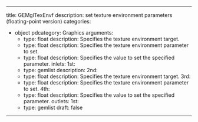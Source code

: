 
---
title: GEMglTexEnvf
description: set texture environment parameters (floating-point version)
categories:
  - object
pdcategory: Graphics
arguments:
    - type: float
      description: Specifies the texture environment target.
    - type: float
      description: Specifies the texture environment parameter to set.
    - type: float
      description: Specifies the value to set the specified parameter.
inlets:
  1st:
    - type: gemlist
      description:
  2nd:
    - type: float
      description: Specifies the texture environment target.
  3rd:
    - type: float
      description: Specifies the texture environment parameter to set.
  4th:
    - type: float
      description: Specifies the value to set the specified parameter.
outlets:
  1st:
    - type: gemlist
draft: false
---

